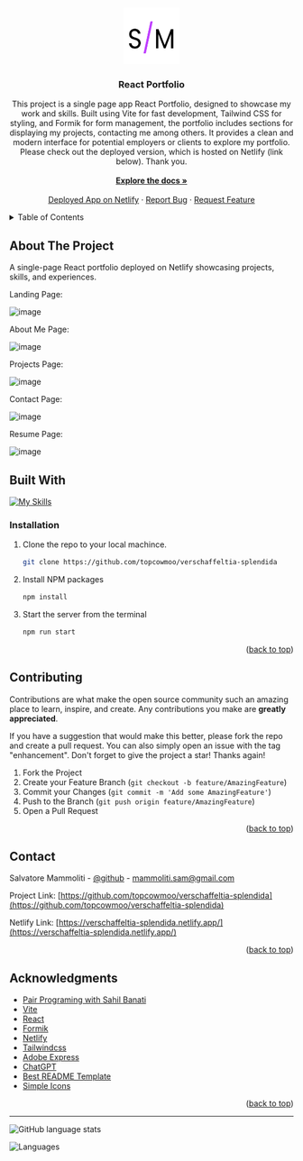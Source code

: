 <a name="readme-top"></a>

<br />
<div align="center">
  <a href="https://github.com/topcowmoo/verschaffeltia-splendida">
    <img src="./src/assets/images/logo.png" alt="Logo" width="100" height="100">
  </a>

<h3 align="center">React Portfolio</h3>

  <p align="center">
This project is a single page app React Portfolio, designed to showcase my work and skills. Built using Vite for fast development, Tailwind CSS for styling, and Formik for form management, the portfolio includes sections for displaying my projects, contacting me among others. It provides a clean and modern interface for potential employers or clients to explore my portfolio. Please check out the deployed version, which is hosted on Netlify (link below). Thank you.

<br />
  <br />
    <a href="https://github.com/topcowmoo/verschaffeltia-splendida"><strong>Explore the docs »</strong></a>
    <br />
    <br />
    <a href="https://verschaffeltia-splendida.netlify.app/">Deployed App on Netlify</a>
    ·
    <a href="https://github.com/topcowmoo/verschaffeltia-splendida/issues">Report Bug</a>
    ·
    <a href="https://github.com/topcowmoo/verschaffeltia-splendida/issues">Request Feature</a>

  </p>
</div>

<!-- TABLE OF CONTENTS -->

<details>
  <summary>Table of Contents</summary>
  <ol>
    <li>
      <a href="#about-the-project">About The Project</a>
      <ul>
        <li><a href="#built-with">Built With</a></li>
      </ul>
    </li>
    <li><a href="#installation">Installation</a></li>
    <li>
      <a href="#contributing">Contributing</a>
    </li>
    <li>
      <a href="#contact">Contact</a>
    </li>
    <li>
      <a href="#acknowledgments">Acknowledgments</a>
    </li>
  </ol>
</details>


<!-- ABOUT THE PROJECT -->

## About The Project

A single-page React portfolio deployed on Netlify showcasing projects, skills, and experiences.

Landing Page:

![image](https://github.com/topcowmoo/verschaffeltia-splendida/assets/149528212/f7dbbc13-5691-47ce-a653-23e0e5d98d54)

About Me Page:

![image](https://github.com/topcowmoo/verschaffeltia-splendida/assets/149528212/fd01db57-91dd-49f1-a610-0f7dbb522282)

Projects Page:

![image](https://github.com/topcowmoo/verschaffeltia-splendida/assets/149528212/729e93e9-c487-41e6-8acd-ff69c41d4335)

Contact Page:

![image](https://github.com/topcowmoo/verschaffeltia-splendida/assets/149528212/e84abbc9-7e07-4280-ad36-0807d1cc8db5)

Resume Page:

![image](https://github.com/topcowmoo/verschaffeltia-splendida/assets/149528212/1497ebde-6637-484d-a3c3-902492879118)


<!-- BUILT WITH -->

## Built With

[![My Skills](https://simpleskill.icons.workers.dev/svg?i=nodedotjs,javascript,react,vite,reactrouter,tailwindcss,netlify,HTML5,googlefonts,=50)](#)


<!-- INSTALLATION -->

### Installation

1. Clone the repo to your local machince.
   ```sh
   git clone https://github.com/topcowmoo/verschaffeltia-splendida
   ```
2. Install NPM packages
   ````sh
   npm install
   ````
3. Start the server from the terminal
   ````sh
   npm run start

<p align="right">(<a href="#readme-top">back to top</a>)</p>

<!-- CONTRIBUTING -->

## Contributing

Contributions are what make the open source community such an amazing place to learn, inspire, and create. Any contributions you make are **greatly appreciated**.

If you have a suggestion that would make this better, please fork the repo and create a pull request. You can also simply open an issue with the tag "enhancement".
Don't forget to give the project a star! Thanks again!

1. Fork the Project
2. Create your Feature Branch (`git checkout -b feature/AmazingFeature`)
3. Commit your Changes (`git commit -m 'Add some AmazingFeature'`)
4. Push to the Branch (`git push origin feature/AmazingFeature`)
5. Open a Pull Request

<p align="right">(<a href="#readme-top">back to top</a>)</p>

<!-- CONTACT -->

## Contact

Salvatore Mammoliti - [@github](https://github.com/topcowmoo) - mammoliti.sam@gmail.com

Project Link: [https://github.com/topcowmoo/verschaffeltia-splendida](https://github.com/topcowmoo/verschaffeltia-splendida)

Netlify Link: [https://verschaffeltia-splendida.netlify.app/](https://verschaffeltia-splendida.netlify.app/)

<p align="right">(<a href="#readme-top">back to top</a>)</p>

<!-- ACKNOWLEDGMENTS -->

## Acknowledgments

- [Pair Programing with Sahil Banati](https://github.com/sbanati)
- [Vite](https://vitejs.dev/)
- [React](https://react.dev/)
- [Formik](https://formik.org/docs/tutorial)
- [Netlify](https://www.netlify.com/)
- [Tailwindcss](https://tailwindcss.com/)
- [Adobe Express](https://new.express.adobe.com/)
- [ChatGPT](https://chat.openai.com/)
- [Best README Template](https://github.com/othneildrew/Best-README-Template)
- [Simple Icons](https://simpleicons.org/)


<p align="right">(<a href="#readme-top">back to top</a>)</p>

---

![GitHub language stats](https://img.shields.io/github/languages/top/topcowmoo/verschaffeltia-splendida)

![Languages](https://img.shields.io/github/languages/count/topcowmoo/verschaffeltia-splendida)